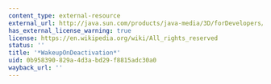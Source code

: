 ```yaml
---
content_type: external-resource
external_url: http://java.sun.com/products/java-media/3D/forDevelopers/J3D_1_2_API/j3dapi/javax/media/j3d/WakeupOnDeactivation.html
has_external_license_warning: true
license: https://en.wikipedia.org/wiki/All_rights_reserved
status: ''
title: '*WakeupOnDeactivation*'
uid: 0b958390-829a-4d3a-bd29-f8815adc30a0
wayback_url: ''
---
```

